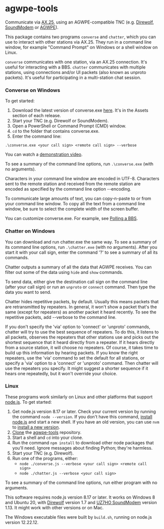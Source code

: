 # agwpe-tools
Communicate via [AX.25](https://www.tapr.org/pdf/AX25.2.2.pdf),
using an AGWPE-compatible TNC (e.g.
[Direwolf](https://github.com/wb2osz/direwolf),
[SoundModem](http://uz7.ho.ua/packetradio.htm) or
[AGWPE](https://www.sv2agw.com/downloads/)).

This package contains two programs `converse` and `chatter`,
which you can use to interact with other stations via AX.25.
They run in a command line window, for example
"Command Prompt" on Windows or a shell window on Linux.

`converse` communicates with one station, via an AX.25 connection.
It's useful for interacting with a BBS.
`chatter` communicates with multiple stations, using connections
and/or UI packets (also known as unproto packets).
It's useful for participating in a multi-station chat session.

### Converse on Windows

To get started:
1. Download the latest version of converse.exe
   [here](https://github.com/jmkristian/agwpe-tools/releases).
   It's in the Assets section of each release.
2. Start your TNC (e.g. Direwolf or SoundModem).
3. Open a PowerShell or Command Prompt (CMD) window.
4. `cd` to the folder that contains converse.exe.
5. Enter the command line:

`.\converse.exe <your call sign> <remote call sign> --verbose`

You can watch a [demonstration video](https://youtu.be/lRvlnEeBrow/).

To see a summary of the command line options, run `.\converse.exe` (with no arguments).

Characters in your command line window are encoded in UTF-8.
Characters sent to the remote station and received from the remote station
are encoded as specified by the command line option --encoding.

To communicate large amounts of text,
you can copy-n-paste to or from your command line window.
To copy all the text from a command line window,
be sure to select the complete width of the screen buffer.

You can customize converse.exe.
For example, see [Polling a BBS](BBS_polling.md).

### Chatter on Windows

You can download and run chatter.exe the same way.
To see a summary of its command line options, run `.\chatter.exe` (with no arguments).
After you start it with your call sign, enter the command '?' to see
a summary of all its commands.

Chatter outputs a summary of all the data that AGWPE receives.
You can filter out some of the data using `hide` and `show` commands.

To send data, either give the destination call sign on the command line
(after your call sign)
or run an `unproto` or `connect` command.
Then type the data you want to send.

Chatter hides repetitive packets, by default.
Usually this means packets that are retransmitted by repeaters.
In general, it won't show a packet that's
the same (except for repeaters) as another packet it heard recently.
To see the repetitive packets, add --verbose to the command line.

If you don't specify the 'via' option to 'connect' or 'unproto' commands,
chatter will try to use the best sequence of repeaters.
To do this, it listens to all packets,
observes the repeaters that other stations use
and picks out the shortest sequence that it heard directly from a repeater.
If it hears directly from a source station, it will choose no repeaters.
Of course, it takes time to build up this information by hearing packets.
If you know the right repeaters,
use the 'via' command to set the default for all stations,
or specify a 'via' option to a 'connect' or 'unproto' command.
Then chatter will use the repeaters you specify.
It might suggest a shorter sequence if it hears one repeatedly,
but it won't override your choice.

### Linux

These programs work similarly on Linux and other platforms that support
[node.js](https://nodejs.org/en/download/).
To get started:

1. Get node.js version 8.17 or later.
   Check your current version by running the command `node --version`.
   If you don't have this command, [install node.js](https://nodejs.org/en/download/)
   and start a new shell.
   If you have an old version, you can use `nvm` to
   [install a new version](https://heynode.com/tutorial/install-nodejs-locally-nvm/).
2. [Clone](https://www.techrepublic.com/article/how-to-clone-github-repository/)
   the [agwpe-tools](https://github.com/jmkristian/agwpe-tools) repository.
3. Start a shell and `cd` into your clone.
4. Run the command `npm install` to download other node packages that you'll need.
   Ignore messages about finding Python; they're harmless.
5. Start your TNC (e.g. Direwolf).
6. Run one of the programs, either:
   - `node ./converse.js --verbose <your call sign> <remote call sign>`
   - `node ./chatter.js --verbose <your call sign>`

To see a summary of the command line options, run either program with no arguments.

This software requires node.js version 8.17 or later.
It works on Windows 8 and Ubuntu 20, with
[Direwolf](https://github.com/wb2osz/direwolf) version 1.7
and [UZ7HO SoundModem](http://uz7.ho.ua/packetradio.htm) version 1.13.
It might work with other versions or on Mac.

The Windows executable files were built by `build.sh`,
running on node.js version 12.22.12.
